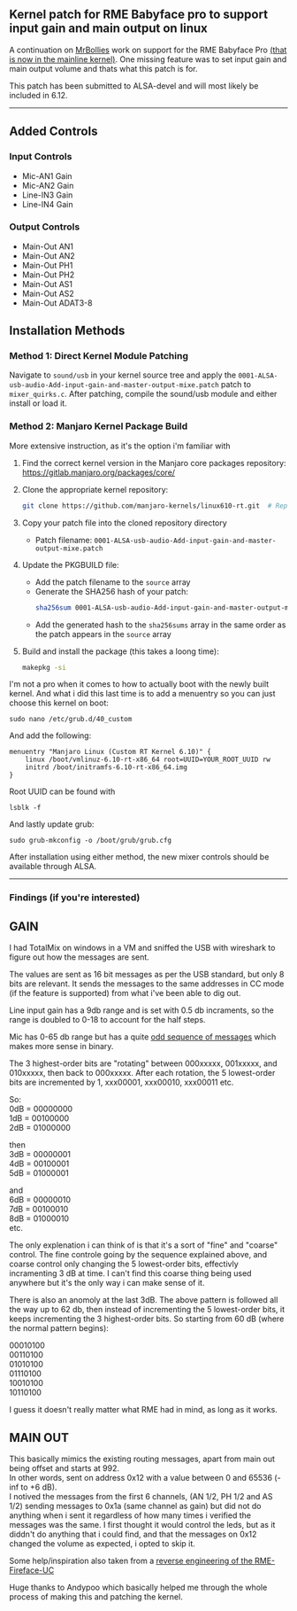 ## Kernel patch for RME Babyface pro to support input gain and main output on linux

A continuation on [MrBollies](https://github.com/MrBollie) work on support for the RME Babyface Pro [(that is now in the mainline kernel)](https://git.kernel.org/pub/scm/linux/kernel/git/torvalds/linux.git/commit/sound/usb?h=v6.10-rc7&id=3e8f3bd047163d30fb1ad32ca7e4628921555c09).
One missing feature was to set input gain and main output volume and thats what this patch is for.

This patch has been submitted to ALSA-devel and will most likely be included in 6.12.

---

## Added Controls

### Input Controls
- Mic-AN1 Gain
- Mic-AN2 Gain
- Line-IN3 Gain
- Line-IN4 Gain

### Output Controls
- Main-Out AN1
- Main-Out AN2
- Main-Out PH1
- Main-Out PH2
- Main-Out AS1
- Main-Out AS2
- Main-Out ADAT3-8

## Installation Methods

### Method 1: Direct Kernel Module Patching
Navigate to `sound/usb` in your kernel source tree and apply the `0001-ALSA-usb-audio-Add-input-gain-and-master-output-mixe.patch` patch to `mixer_quirks.c`. After patching, compile the sound/usb module and either install or load it.

### Method 2: Manjaro Kernel Package Build
More extensive instruction, as it's the option i'm familiar with

1. Find the correct kernel version in the Manjaro core packages repository:
   https://gitlab.manjaro.org/packages/core/

2. Clone the appropriate kernel repository:
   ```bash
   git clone https://github.com/manjaro-kernels/linux610-rt.git  # Replace with your target version
   ```

3. Copy your patch file into the cloned repository directory
   - Patch filename: `0001-ALSA-usb-audio-Add-input-gain-and-master-output-mixe.patch`

4. Update the PKGBUILD file:
   - Add the patch filename to the `source` array
   - Generate the SHA256 hash of your patch:
     ```bash
     sha256sum 0001-ALSA-usb-audio-Add-input-gain-and-master-output-mixe.patch
     ```
   - Add the generated hash to the `sha256sums` array in the same order as the patch appears in the `source` array

5. Build and install the package (this takes a loong time):
   ```bash
   makepkg -si
   ```

I'm not a pro when it comes to how to actually boot with the newly built kernel. And what i did this last time is to add a menuentry so you can just choose this kernel on boot:

```
sudo nano /etc/grub.d/40_custom
```
And add the following:
```
menuentry "Manjaro Linux (Custom RT Kernel 6.10)" {
    linux /boot/vmlinuz-6.10-rt-x86_64 root=UUID=YOUR_ROOT_UUID rw
    initrd /boot/initramfs-6.10-rt-x86_64.img
}
```
Root UUID can be found with 
```
lsblk -f
```
And lastly update grub:
```
sudo grub-mkconfig -o /boot/grub/grub.cfg
```

After installation using either method, the new mixer controls should be available through ALSA.

---

### Findings (if you're interested)

## GAIN

I had TotalMix on windows in a VM and sniffed the USB with wireshark to figure out how the messages are sent.

The values are sent as 16 bit messages as per the USB standard, but only 8 bits are relevant. 
It sends the messages to the same addresses in CC mode (if the feature is supported) from what i've been able to dig out.

Line input gain has a 9db range and is set with 0.5 db incraments, so the range is doubled to 0-18 to account for the half steps.

Mic has 0-65 db range but has a quite [odd sequence of messages](https://github.com/stistrup/rme-gain-kernel-patch/blob/main/docs/usb%20gain%20messages.txt) which makes more sense in binary.

The 3 highest-order bits are "rotating" between 000xxxxx, 001xxxxx, and 010xxxxx, then back to 000xxxxx. 
After each rotation, the 5 lowest-order bits are incremented by 1, xxx00001, xxx00010, xxx00011 etc.

So:\
0dB = 00000000\
1dB = 00100000\
2dB = 01000000

then\
3dB = 00000001\
4dB = 00100001\
5dB = 01000001

and\
6dB = 00000010\
7dB = 00100010\
8dB = 01000010\
etc.

The only explenation i can think of is that it's a sort of "fine" and "coarse" control. The fine controle going by the sequence explained above, and coarse control only changing the 5 lowest-order bits, effectivly incramenting 3 dB at time. I can't find this coarse thing being used anywhere but it's the only way i can make sense of it. 

There is also an anomoly at the last 3dB. The above pattern is followed all the way up to 62 db, then 
instead of incrementing the 5 lowest-order bits, it keeps incrementing the 3 highest-order bits. 
So starting from 60 dB (where the normal pattern begins):

00010100\
00110100\
01010100\
01110100\
10010100\
10110100

I guess it doesn't really matter what RME had in mind, as long as it works.

## MAIN OUT

This basically mimics the existing routing messages, apart from main out being offset and starts at 992.\
In other words, sent on address 0x12 with a value between 0 and 65536 (-inf to +6 dB).\
I notived the messages from the first 6 channels, (AN 1/2, PH 1/2 and AS 1/2) sending messages to 0x1a (same channel as gain) but did not do anything when i sent it regardless of how many times i verified the messages was the same. I first thought it would control the leds, but as it diddn't do anything that i could find, and that the messages on 0x12 changed the volume as expected, i opted to skip it.

Some help/inspiration also taken from a [reverse engineering of the RME-Fireface-UC](https://github.com/agfline/RME-Fireface-UC-Drivers)

Huge thanks to Andypoo which basically helped me through the whole process of making this and patching the kernel.

